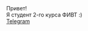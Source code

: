 
<html lang="ru">
  <head>
    <meta charset="utf-8">
    <title>Резюме - Валентин Бучнев</title>
  </head>
  <body>
    <div class = "about">
      Привет!
    </div>
    <div class = "experience">
      Я студент 2-го курса ФИВТ :)
    </div>
    <div class = "contacts">
       <a href = "http://t.me/coderok">Telegram</a>
    </div>
  </body>
</html>
